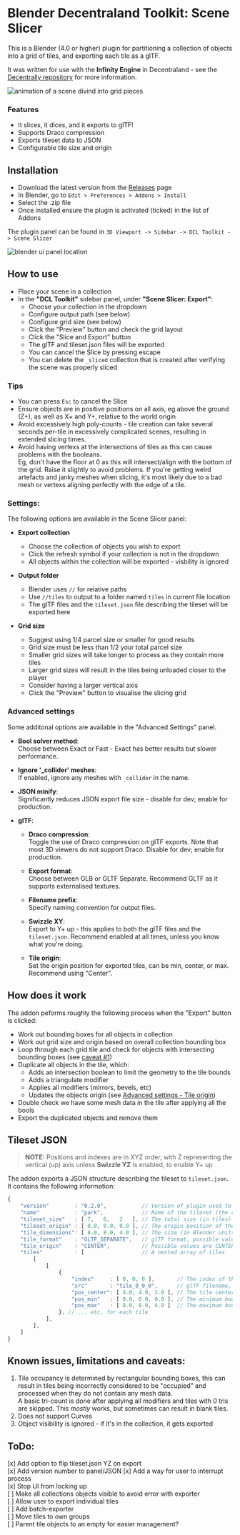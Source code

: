 # Blender Decentraland Toolkit: Scene Slicer

This is a Blender (4.0 or higher) plugin for partitioning a collection of objects into a grid of tiles, and  exporting each tile as a glTF.

It was written for use with the **Infinity Engine** in Decentraland - see the [Decentrally repository](https://github.com/decentraland-scenes/decentrally) for more information.


![animation of a scene divind into grid pieces](./assets/demo.gif)

### Features

* It slices, it dices, and it exports to glTF!
* Supports Draco compression
* Exports tileset data to JSON
* Configurable tile size and origin

Installation
--
* Download the latest version from the [Releases](/releases) page
* In Blender, go to `Edit > Preferences > Addons > Install`
* Select the .zip file
* Once installed ensure the plugin is activated (ticked) in the list of Addons

The plugin panel can be found in `3D Viewport -> Sidebar -> DCL Toolkit -> Scene Slicer`

![blender ui panel location](./assets/blender-ui-location.png)

How to use
--
* Place your scene in a collection
* In the **"DCL Toolkit"** sidebar panel, under **"Scene Slicer: Export"**: 
    * Choose your collection in the dropdown 
    * Configure output path (see below)
    * Configure grid size (see below)
    * Click the "Preview" button and check the grid layout
    * Click the "Slice and Export" button
    * The glTF and tileset.json files will be exported
    * You can cancel the Slice by pressing escape
    * You can delete the `_sliced` collection that is created after verifying the scene was properly sliced


### Tips

* You can press `Esc` to cancel the Slice
* Ensure objects are in positive positions on all axis, eg above the ground (Z+), as well as X+ and Y+, relative to the world origin
* Avoid excessively high poly-counts - tile creation can take several seconds per-tile in excessively complicated scenes, resulting in extended slicing times.
* Avoid having vertexs at the intersections of tiles as this can cause problems with the booleans.  
Eg, don't have the floor at 0 as this will intersect/align with the bottom of the grid. Raise it slightly to avoid problems. If you're getting weird artefacts and janky meshes when slicing, it's most likely due to a bad mesh or vertexs aligning perfectly with the edge of a tile.

### Settings:

The following options are available in the Scene Slicer panel: 

* **Export collection**

    * Choose the collection of objects you wish to export
    * Click the refresh symbol if your collection is not in the dropdown
    * All objects within the collection will be exported - visbility is ignored

* **Output folder**
    * Blender uses `//` for relative paths
    * Use `//tiles` to output to a folder named `tiles` in current file location
    * The glTF files and the `tileset.json` file describing the tileset will be exported here


* **Grid size**

    * Suggest using 1/4 parcel size or smaller for good results
    * Grid size must be less than 1/2 your total parcel size
    * Smaller grid sizes will take longer to process as they contain more tiles
    * Larger grid sizes will result in the tiles being unloaded closer to the player
    * Consider having a larger vertical axis
    * Click the "Preview" button to visualise the slicing grid

### Advanced settings

Some additonal options are available in the "Advanced Settings" panel.

* **Bool solver method**:  
Choose between Exact or Fast - Exact has better results but slower performance.

* **Ignore '_collider' meshes**:  
If enabled, ignore any meshes with `_collider` in the name.

* **JSON minify**:  
Significantly reduces JSON export file size - disable for dev; enable for production.

* **glTF**:  
    * **Draco compression**:  
    Toggle the use of Draco compression on glTF exports. Note that most 3D viewers do not support Draco. Disable for dev; enable for production.

    * **Export format**:  
    Choose between GLB or GLTF Separate. Recommend GLTF as it supports externalised textures.

    * **Filename prefix**:  
    Specify naming convention for output files.

    * **Swizzle XY**:  
    Export to Y+ up - this applies to both the glTF files and the `tileset.json`. Recommend enabled at all times, unless you know what you're doing.

    * **Tile origin**:  
    Set the origin position for exported tiles, can be min, center, or max. Recommend using "Center".


How does it work
--

The addon peforms roughly the following process when the "Export" button is clicked:

* Work out bounding boxes for all objects in collection
* Work out grid size and origin based on overall collection bounding box
* Loop through each grid tile and check for objects with intersecting bounding boxes (see [caveat #1](#known-issues-limitations-and-caveats))
* Duplicate all objects in the tile, which:
    * Adds an intersection boolean to limit the geometry to the tile bounds
    * Adds a triangulate modifier
    * Applies all modifiers (mirrors, bevels, etc)
    * Updates the objects origin (see [Advanced settings - Tile origin](#advanced-settings))
* Double check we have some mesh data in the tile after applying all the bools
* Export the duplicated objects and remove them


Tileset JSON
---

> **NOTE:** Positions and indexes are in XYZ order, with Z representing the vertical (up) axis unless **Swizzle YZ** is enabled, to enable Y+ up

The addon exports a JSON structure describing the tileset to `tileset.json`. It contains the following information:

```js
{
    "version"        : "0.2.0",           // Version of plugin used to export tileset
    "name"           : "park",            // Name of the tileset (the collection name)
    "tileset_size"   : [ 7,   6,   2   ], // The total size (in tiles) of the tileset
    "tileset_origin" : [ 0.0, 0.0, 0.0 ], // The origin position of the tileset
    "tile_dimensions": [ 8.0, 8.0, 4.0 ], // The size (in Blender units) of each tile
    "tile_format"    : "GLTF_SEPARATE",   // glTF format, possible values are GLB, GLTF_SEPARATE
    "tile_origin"    : "CENTER",          // Possible values are CENTER, TILE_MIN, TILE_MAX
    "tiles"          : [                  // A nested array of tiles 
        [
            [
                { 
                    "index"     : [ 0, 0, 0 ],       // The index of this tile in the tiles array
                    "src"       : "tile_0_0_0",      // glTF filename, extension set by tile_format 
                    "pos_center": [ 4.0, 4.0, 2.0 ], // The tile center 
                    "pos_min"   : [ 0.0, 0.0, 0.0 ], // The minimum bounds of this tile
                    "pos_max"   : [ 8.0, 8.0, 4.0 ]  // The maximum bounds of the tile
                }, // ... etc, for each tile
            ],
        ],
    ]
}
```

Known issues, limitations and caveats:
--

1) Tile occupancy is determined by rectangular bounding boxes, this can result in tiles being incorrectly considered to be "occupied" and processed when they do not contain any mesh data.  
A basic tri-count is done after applying all modifiers and tiles with 0 tris are skipped. This *mostly* works, but sometimes can result in blank tiles.
1) Does not support Curves
1) Object visibility is ignored - if it's in the collection, it gets exported

ToDo:
--
[x] Add option to flip tileset.json YZ on export  
[x] Add version number to panel/JSON
[x] Add a way for user to interrupt process  
[x] Stop UI from locking up  
[ ] Make all collections objects visible to avoid error with exporter  
[ ] Allow user to export individual tiles  
[ ] Add batch-exporter  
[ ] Move tiles to own groups  
[ ] Parent tile objects to an empty for easier management?  
